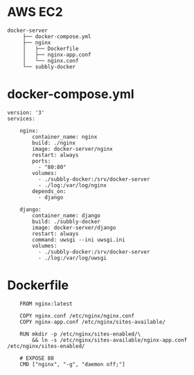 # AWS EC2
    docker-server
         ├── docker-compose.yml
         ├── nginx
         │   ├── Dockerfile
         │   ├── nginx-app.conf
         │   └── nginx.conf
         └── subbly-docker
# docker-compose.yml
    version: '3'
    services:

        nginx:
            container_name: nginx
            build: ./nginx
            image: docker-server/nginx
            restart: always
            ports:
              - "80:80"
            volumes:
              - ./subbly-docker:/srv/docker-server
              - ./log:/var/log/nginx
            depends_on:
              - django

        django:
            container_name: django
            build: ./subbly-docker
            image: docker-server/django
            restart: always
            command: uwsgi --ini uwsgi.ini
            volumes:
              - ./subbly-docker:/srv/docker-server
              - ./log:/var/log/uwsgi
# Dockerfile
        FROM nginx:latest

        COPY nginx.conf /etc/nginx/nginx.conf
        COPY nginx-app.conf /etc/nginx/sites-available/

        RUN mkdir -p /etc/nginx/sites-enabled/\
            && ln -s /etc/nginx/sites-available/nginx-app.conf /etc/nginx/sites-enabled/

        # EXPOSE 80
        CMD ["nginx", "-g", "daemon off;"]




        
        
